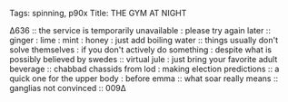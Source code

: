 Tags: spinning, p90x
Title: THE GYM AT NIGHT
  
∆636 :: the service is temporarily unavailable : please try again later :: ginger : lime : mint : honey : just add boiling water :: things usually don't solve themselves : if you don't actively do something : despite what is possibly believed by swedes :: virtual jule : just bring your favorite adult beverage :: chabbad chassids from lod : making election predictions :: a quick one for the upper body : before emma :: what soar really means :: ganglias not convinced :: 009∆
